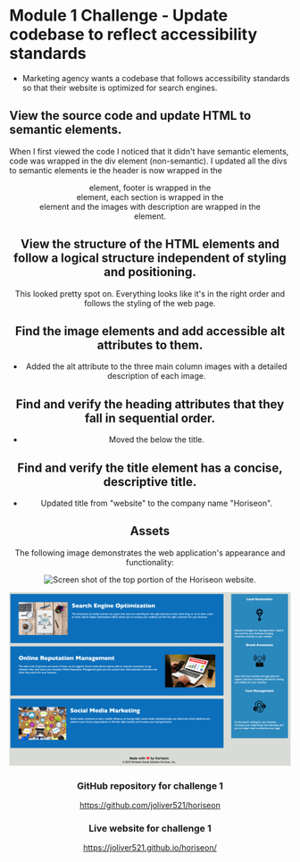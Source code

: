 # Module 1 Challenge - Update codebase to reflect accessibility standards

* Marketing agency wants a codebase that follows accessibility standards so that their website is optimized for search engines.

## View the source code and update HTML to semantic elements.

When I first viewed the code I noticed that it didn't have semantic elements, code was wrapped in the div element (non-semantic). I updated all the divs to semantic elements ie the header is now wrapped in the <header> element, footer is wrapped in the <footer> element, each section is wrapped in the <section> element and the images with description are wrapped in the <article> element.

## View the structure of the HTML elements and follow a logical structure independent of styling and positioning.

This looked pretty spot on. Everything looks like it's in the right order and follows the styling of the web page.

## Find the image elements and add accessible alt attributes to them.

* Added the alt attribute to the three main column images with a detailed description of each image.


## Find and verify the heading attributes that they fall in sequential order.

* Moved the <link> below the title.

## Find and verify the title element has a concise, descriptive title.

* Updated title from "website" to the company name "Horiseon".

## Assets

The following image demonstrates the web application's appearance and functionality:

![Screen shot of the top portion of the Horiseon website.](https://github.com/joliver521/horiseon/blob/main/assets/images/website-top-screen-shot.png)

![Screen shot of the bottom portion of the Horiseon website.](https://github.com/joliver521/horiseon/blob/main/assets/images/website-bottom-screen-shot.png)


# GitHub repository for challenge 1
https://github.com/joliver521/horiseon


# Live website for challenge 1
https://joliver521.github.io/horiseon/